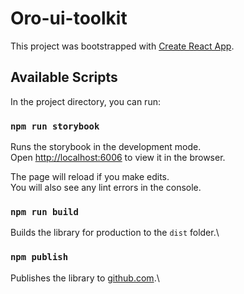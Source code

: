 # Oro-ui-toolkit

This project was bootstrapped with [Create React App](https://github.com/facebook/create-react-app).

## Available Scripts

In the project directory, you can run:

### `npm run storybook`

Runs the storybook in the development mode.\
Open [http://localhost:6006](http://localhost:6006) to view it in the browser.

The page will reload if you make edits.\
You will also see any lint errors in the console.

### `npm run build`

Builds the library for production to the `dist` folder.\

### `npm publish`

Publishes the library to [github.com](https://github.com/Orolabs/oro-ui-toolkit/packages).\

